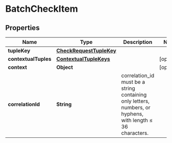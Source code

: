 

# BatchCheckItem


## Properties

| Name | Type | Description | Notes |
|------------ | ------------- | ------------- | -------------|
|**tupleKey** | [**CheckRequestTupleKey**](CheckRequestTupleKey.md) |  |  |
|**contextualTuples** | [**ContextualTupleKeys**](ContextualTupleKeys.md) |  |  [optional] |
|**context** | **Object** |  |  [optional] |
|**correlationId** | **String** | correlation_id must be a string containing only letters, numbers, or hyphens, with length ≤ 36 characters. |  |



